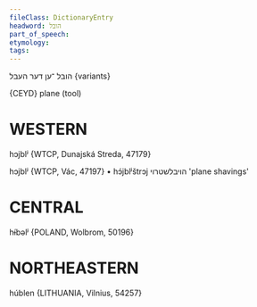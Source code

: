 ```yaml
---
fileClass: DictionaryEntry
headword: הובל
part_of_speech: 
etymology: 
tags: 
---
```

הובל
־ען
דער
העבל {variants}

{CEYD}
plane (tool)

WESTERN
========

hɔjblʲ {WTCP, Dunajská Streda, 47179}

hɔjblʲ {WTCP, Vác, 47197}
	•	hɔ́jblʲštrɔj הויבלשטרוי 'plane  shavings'

CENTRAL
========

hɨ́bəlʲ {POLAND, Wolbrom, 50196}

NORTHEASTERN
==============

húblen {LITHUANIA, Vilnius, 54257}
